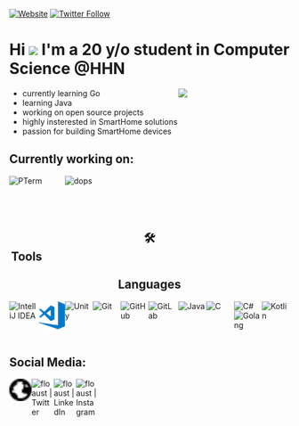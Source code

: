 [![Website](https://img.shields.io/website?label=florianbenediktaust.com&style=for-the-badge&url=https%3A%2F%2Fflorianbenediktaust.com)][website]
[![Twitter Follow](https://img.shields.io/twitter/follow/FlorianBAust?color=1DA1F2&logo=twitter&style=for-the-badge)](https://twitter.com/intent/follow?original_referer=https%3A%2F%2Fgithub.com%2FFlorianBAust&screen_name=FlorianBAust)

# Hi  <img src="https://github.com/sudnyeshtalekar/sudnyeshtalekar/blob/master/Assets/Hi.gif" width="30px">  I'm a 20 y/o student in Computer Science @HHN

<img align='right' src='https://user-images.githubusercontent.com/5713670/87202985-820dcb80-c2b6-11ea-9f56-7ec461c497c3.gif' width='200"'>

- currently learning Go
- learning Java
- working on open source projects
- highly insterested in SmartHome solutions
- passion for building SmartHome devices

## Currently working on:

<a href="https://github.com/pterm/pterm"><img align="left" alt="PTerm" width="100px" src="https://avatars3.githubusercontent.com/u/71455014?s=200&v=4" /></a>
<a href="https://github.com/dops-cli/dops"><img align="left" alt="dops" width="100px" src="https://avatars2.githubusercontent.com/u/69481900?s=200&v=4" /></a>

<br />
<br />
<br />
<br />

<h2 align="center">🛠 Tools                                                                                                                                     Languages</h2>

<img align="left" alt="IntelliJ IDEA" width="50px" src="https://upload.wikimedia.org/wikipedia/commons/thumb/d/d5/IntelliJ_IDEA_Logo.svg/2000px-IntelliJ_IDEA_Logo.svg.png" />
<img align="left" alt="Visual Studio Code" width="50px" src="https://raw.githubusercontent.com/github/explore/80688e429a7d4ef2fca1e82350fe8e3517d3494d/topics/visual-studio-code/visual-studio-code.png" />
<img align="left" alt="Unity" width="50px" src="https://lh3.googleusercontent.com/proxy/8I98WOYe6fYuWRBC8EddckuHFEPmP1yp8WLGnGYFyk-2trpvNMc5Jrdjj8N0GNyNN4B_6fFL102teVSahgY6q7kNR_JOrQDQ9F4f_pmi_Il_TjR16Ag" />
<img align="left" alt="Git" width="50px" src="https://git-scm.com/images/logos/downloads/Git-Icon-1788C.png" />
<img align="left" alt="GitHub" width="50px" src="https://upload.wikimedia.org/wikipedia/commons/thumb/9/91/Octicons-mark-github.svg/1200px-Octicons-mark-github.svg.png" />
<img align="left" alt="GitLab" width="50px" src="https://cdn.iconscout.com/icon/free/png-512/gitlab-7-1175194.png" />

<img align="right" alt="Kotlin" width="50px" src="https://upload.wikimedia.org/wikipedia/commons/thumb/7/74/Kotlin-logo.svg/1200px-Kotlin-logo.svg.png" />
<img align="right" alt="C#" width="50px" src="https://upload.wikimedia.org/wikipedia/commons/thumb/8/82/C_Sharp_logo.png/715px-C_Sharp_logo.png" />
<img align="right" alt="C" width="50px" src="https://cdn.iconscout.com/icon/free/png-512/c-programming-569564.png" />
<img align="right" alt="Java" width="50px" src="https://cdn.iconscout.com/icon/free/png-512/java-43-569305.png" />
<img align="right" alt="Golang" width="50px" src="https://blog.golang.org/go-brand/Go-Logo/PNG/Go-Logo_Blue.png" />

<br />
<br />
<br />
<br />

## Social Media:

[<img align="left" alt="florianbenediktaustcom" width="40px" src="https://raw.githubusercontent.com/iconic/open-iconic/master/svg/globe.svg" />][website]
[<img align="left" alt="floaust | Twitter" width="40px" src="https://cdn.jsdelivr.net/npm/simple-icons@v3/icons/twitter.svg" />][twitter]
[<img align="left" alt="floaust | LinkedIn" width="40px" src="https://cdn.jsdelivr.net/npm/simple-icons@v3/icons/linkedin.svg" />][linkedin]
[<img align="left" alt="floaust | Instagram" width="40px" src="https://cdn.jsdelivr.net/npm/simple-icons@v3/icons/instagram.svg" />][instagram]

<br />

[website]: https://florianbenediktaust.com
[twitter]: https://twitter.com/FLorianBAust
[instagram]: https://www.instagram.com/florian.benedikt.aust/
[linkedin]: https://www.linkedin.com/in/florian-aust-b598951ba/